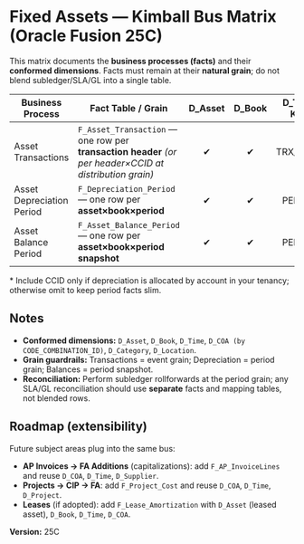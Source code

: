 # Fixed Assets — Kimball Bus Matrix (Oracle Fusion 25C)

This matrix documents the **business processes (facts)** and their **conformed dimensions**. Facts must remain at their **natural grain**; do not blend subledger/SLA/GL into a single table.

| Business Process            | Fact Table / Grain                                                | D_Asset | D_Book | D_Time Key | D_COA (CCID) | D_Category | D_Location | Other Dims        |
|-----------------------------|-------------------------------------------------------------------|:------:|:------:|:----------:|:------------:|:----------:|:----------:|-------------------|
| Asset Transactions          | `F_Asset_Transaction` — one row per **transaction header** *(or per header×CCID at distribution grain)* |   ✔    |   ✔    |  TRX_DATE  |      ✔       |     ✔      |   ✔ (opt.) | D_TrxType         |
| Asset Depreciation Period   | `F_Depreciation_Period` — one row per **asset×book×period**      |   ✔    |   ✔    |   PERIOD   |   (opt.)*    |     ✔      |   ✔ (opt.) | —                 |
| Asset Balance Period        | `F_Asset_Balance_Period` — one row per **asset×book×period snapshot** | ✔   |   ✔    |   PERIOD   |      —       |     ✔      |   ✔ (opt.) | —                 |

\* Include CCID only if depreciation is allocated by account in your tenancy; otherwise omit to keep period facts slim.

## Notes
- **Conformed dimensions:** `D_Asset`, `D_Book`, `D_Time`, `D_COA (by CODE_COMBINATION_ID)`, `D_Category`, `D_Location`.
- **Grain guardrails:** Transactions = event grain; Depreciation = period grain; Balances = period snapshot.  
- **Reconciliation:** Perform subledger rollforwards at the period grain; any SLA/GL reconciliation should use **separate** facts and mapping tables, not blended rows.

## Roadmap (extensibility)
Future subject areas plug into the same bus:
- **AP Invoices → FA Additions** (capitalizations): add `F_AP_InvoiceLines` and reuse `D_COA`, `D_Time`, `D_Supplier`.
- **Projects → CIP → FA**: add `F_Project_Cost` and reuse `D_COA`, `D_Time`, `D_Project`.
- **Leases** (if adopted): add `F_Lease_Amortization` with `D_Asset` (leased asset), `D_Book`, `D_Time`, `D_COA`.

**Version:** 25C
